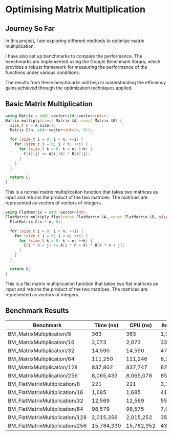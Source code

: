 # Optimising Matrix Multiplication

## Journey So Far

In this project, I am exploring different methods to optimize matrix multiplication.

I have also set up benchmarks to compare the performance. The benchmarks are implemented using the Google Benchmark library, which provides a robust framework for measuring the performance of the functions under various conditions.

The results from these benchmarks will help in understanding the efficiency gains achieved through the optimization techniques applied.

## Basic Matrix Multiplication

```cpp
using Matrix = std::vector<std::vector<int>>;
Matrix multiply(const Matrix &A, const Matrix &B) {
  size_t n = A.size();
  Matrix C(n, std::vector<int>(n, 0));

  for (size_t i = 0; i < n; ++i) {
    for (size_t j = 0; j < n; ++j) {
      for (size_t k = 0; k < n; ++k) {
        C[i][j] += A[i][k] * B[k][j];
      }
    }
  }

  return C;
}
```
This is a normal matrix multiplication function that takes two matrices as input and returns the product of the two matrices. The matrices are represented as vectors of vectors of integers.

```cpp
using FlatMatrix = std::vector<int>;
FlatMatrix multiply_flat(const FlatMatrix &A, const FlatMatrix &B, size_t n) {
  FlatMatrix C(n * n, 0);

  for (size_t i = 0; i < n; ++i) {
    for (size_t j = 0; j < n; ++j) {
      for (size_t k = 0; k < n; ++k) {
        C[i * n + j] += A[i * n + k] * B[k * n + j];
      }
    }
  }

  return C;
}
```
This is a flat matrix multiplication function that takes two flat matrices as input and returns the product of the two matrices. The matrices are represented as vectors of integers.

## Benchmark Results

| Benchmark                       | Time (ns)  | CPU (ns)   | Iterations |
| ------------------------------- | ---------- | ---------- | ---------- |
| BM_MatrixMultiplication/8       | 363        | 363        | 1,947,224  |
| BM_MatrixMultiplication/16      | 2,073      | 2,073      | 337,793    |
| BM_MatrixMultiplication/32      | 14,590     | 14,590     | 47,837     |
| BM_MatrixMultiplication/64      | 111,250    | 111,246    | 6,240      |
| BM_MatrixMultiplication/128     | 837,802    | 837,747    | 827        |
| BM_MatrixMultiplication/256     | 8,065,433  | 8,065,078  | 85         |
| BM_FlatMatrixMultiplication/8   | 221        | 221        | 3,175,246  |
| BM_FlatMatrixMultiplication/16  | 1,685      | 1,685      | 414,133    |
| BM_FlatMatrixMultiplication/32  | 12,569     | 12,569     | 55,222     |
| BM_FlatMatrixMultiplication/64  | 98,579     | 98,575     | 7,024      |
| BM_FlatMatrixMultiplication/128 | 2,015,356  | 2,015,252  | 351        |
| BM_FlatMatrixMultiplication/256 | 15,784,330 | 15,782,952 | 43         |